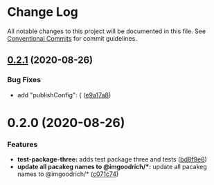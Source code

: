 # Change Log

All notable changes to this project will be documented in this file.
See [Conventional Commits](https://conventionalcommits.org) for commit guidelines.

## [0.2.1](https://github.com/LeeMellon/cicd-practice/compare/@imgoodrich/test-package-three@0.2.0...@imgoodrich/test-package-three@0.2.1) (2020-08-26)


### Bug Fixes

* add   "publishConfig": { ([e9a17a8](https://github.com/LeeMellon/cicd-practice/commit/e9a17a8a8c270d64fc816d0e23b360477bfb695b))





# 0.2.0 (2020-08-26)


### Features

* **test-package-three:** adds test package three and tests ([bd8f9e6](https://github.com/LeeMellon/cicd-practice/commit/bd8f9e6bfd20443d6ea90d95224d36ff52e58721))
* **update all pacakeg names to @imgoodrich/*:** update all pacakeg names to @imgoodrich/* ([c071c74](https://github.com/LeeMellon/cicd-practice/commit/c071c746ea334b9ffafb2c9648fd128316e2c247))

